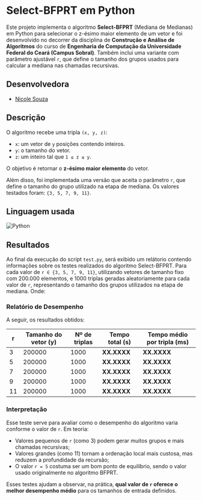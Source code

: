 # Select-BFPRT em Python

Este projeto implementa o algoritmo **Select-BFPRT** (Mediana de Medianas) em Python para selecionar o z-ésimo maior elemento de um vetor e foi desenvolvido no decorrer da disciplina de **Construção e Análise de Algoritmos** do curso de **Engenharia de Computação da Universidade Federal do Ceará (Campus Sobral)**. Também inclui uma variante com parâmetro ajustável `r`, que define o tamanho dos grupos usados para calcular a mediana nas chamadas recursivas.

## Desenvolvedora
- [Nicole Souza](https://github.com/nicolesouzab) 

## Descrição

O algoritmo recebe uma tripla `(x, y, z)`:

- `x`: um vetor de `y` posições contendo inteiros.
- `y`: o tamanho do vetor.
- `z`: um inteiro tal que `1 ≤ z ≤ y`.

O objetivo é retornar o **z-ésimo maior elemento** do vetor.

Além disso, foi implementada uma versão que aceita o parâmetro `r`, que define o tamanho do grupo utilizado na etapa de mediana. Os valores testados foram: `{3, 5, 7, 9, 11}`.

## Linguagem usada

![Python](https://img.shields.io/badge/Python-14354C?style=flat&logo=python&logoColor=white)

## Resultados

Ao final da execução do script `test.py`, será exibido um relátorio contendo informações sobre os testes realizados do algoritmo Select-BFPRT. Para cada valor de `r ∈ {3, 5, 7, 9, 11}`, utilizando vetores de tamanho fixo com 200.000 elementos, e 1000 triplas geradas aleatoriamente para cada valor de `r`, representando o tamanho dos grupos utilizados na etapa de mediana.
Onde:

### Relatório de Desempenho

A seguir, os resultados obtidos:

| r  | Tamanho do vetor (y) | Nº de triplas   | Tempo total (s)  | Tempo médio por tripla (ms)  |
|----|----------------------|-----------------|------------------|------------------------------|
| 3  | 200000               | 1000            | **XX.XXXX**      | **XX.XXXX**                  |
| 5  | 200000               | 1000            | **XX.XXXX**      | **XX.XXXX**                  |
| 7  | 200000               | 1000            | **XX.XXXX**      | **XX.XXXX**                  |
| 9  | 200000               | 1000            | **XX.XXXX**      | **XX.XXXX**                  |
| 11 | 200000               | 1000            | **XX.XXXX**      | **XX.XXXX**                  |

### Interpretação

Esse teste serve para avaliar como o desempenho do algoritmo varia conforme o valor de `r`. Em teoria:

- Valores pequenos de `r` (como 3) podem gerar muitos grupos e mais chamadas recursivas;
- Valores grandes (como 11) tornam a ordenação local mais custosa, mas reduzem a profundidade da recursão;
- O valor `r = 5` costuma ser um bom ponto de equilíbrio, sendo o valor usado originalmente no algoritmo BFPRT.

Esses testes ajudam a observar, na prática, **qual valor de `r` oferece o melhor desempenho médio** para os tamanhos de entrada definidos.
